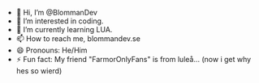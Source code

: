 - 👋 Hi, I’m @BlommanDev
- 👀 I’m interested in coding.
- 🌱 I’m currently learning LUA.
- 📫 How to reach me, blommandev.se
- 😄 Pronouns: He/Him
- ⚡ Fun fact: My friend "FarmorOnlyFans" is from luleå... (now i get why hes so wierd)

<!---
BlommanDev/BlommanDev is a ✨ special ✨ repository because its `README.md` (this file) appears on your GitHub profile.
You can click the Preview link to take a look at your changes.
--->
